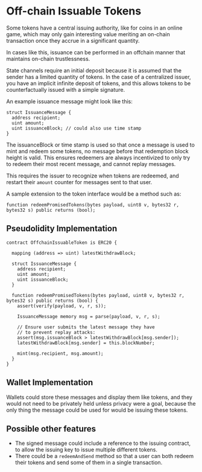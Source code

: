 # Off-chain Issuable Tokens

Some tokens have a central issuing authority, like for coins in an online game, which may only gain interesting value meriting an on-chain transaction once they accrue in a significant quantity.

In cases like this, issuance can be performed in an offchain manner that maintains on-chain trustlessness.

State channels require an initial deposit because it is assumed that the sender has a limited quantity of tokens. In the case of a centralized issuer, you have an implicit infinite deposit of tokens, and this allows tokens to be counterfactually issued with a simple signature.

An example issuance message might look like this:

```
struct IssuanceMessage {
  address recipient;
  uint amount;
  uint issuanceBlock; // could also use time stamp
}
```
The issuanceBlock or time stamp is used so that once a message is used to mint and redeem some tokens, no message before that redemption block height is valid. This ensures redeemers are always incentivized to only try to redeem their most recent message, and cannot replay messages.

This requires the issuer to recognize when tokens are redeemed, and restart their `amount` counter for messages sent to that user.

A sample extension to the token interface would be a method such as:

```solidity
function redeemPromisedTokens(bytes payload, uint8 v, bytes32 r, bytes32 s) public returns (bool);
```

## Pseudolidity Implementation

```
contract OffchainIssuableToken is ERC20 {

  mapping (address => uint) latestWithdrawBlock;

  struct IssuanceMessage {
    address recipient;
    uint amount;
    uint issuanceBlock;
  }

  function redeemPromisedTokens(bytes payload, uint8 v, bytes32 r, bytes32 s) public returns (bool) {
    assert(verify(payload, v, r, s));

    IssuanceMessage memory msg = parse(payload, v, r, s);

    // Ensure user submits the latest message they have
    // to prevent replay attacks:
    assert(msg.issuanceBlock > latestWithdrawBlock[msg.sender]);
    latestWithdrawBlock[msg.sender] = this.blockNumber;

    mint(msg.recipient, msg.amount);
  }
}
```

## Wallet Implementation

Wallets could store these messages and display them like tokens, and they would not need to be privately held unless privacy were a goal, because the only thing the message could be used for would be issuing these tokens.

## Possible other features

- The signed message could include a reference to the issuing contract, to allow the issuing key to issue multiple different tokens.
- There could be a `redeemAndSend` method so that a user can both redeem their tokens and send some of them in a single transaction.


